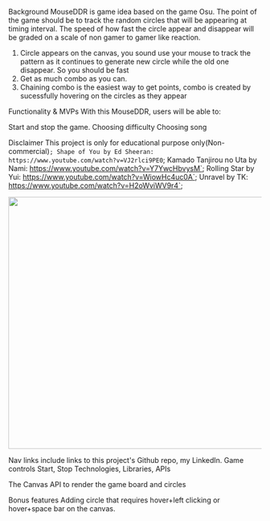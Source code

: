 Background
MouseDDR is game idea based on the game Osu. The point of the game should be to track the random circles that will be appearing at timing interval. The speed of how fast the circle appear and disappear will be graded on a scale of non gamer to gamer like reaction. 

1) Circle appears on the canvas, you sound use your mouse to track the pattern as it continues to generate new circle while the old one disappear. So you should be fast
2) Get as much combo as you can.
3) Chaining combo is the easiest way to get points, combo is created by sucessfully hovering on the circles as they appear



Functionality & MVPs
With this MouseDDR, users will be able to:

Start and stop the game.
Choosing difficulty 
Choosing song

Disclaimer
This project is only for educational purpose only(Non-commercial)`;
Shape of You by Ed Sheeran: https://www.youtube.com/watch?v=VJ2rlci9PE0`;
Kamado Tanjirou no Uta by Nami: https://www.youtube.com/watch?v=Y7YwcHbvysM`;
Rolling Star by Yui: https://www.youtube.com/watch?v=WiowHc4uc0A`;
Unravel by TK: https://www.youtube.com/watch?v=H2oWviWV9r4`;


<img src="wireframe.png" style="height: 500px; width:1024px;"><br>


Nav links include links to this project's Github repo, my LinkedIn.
Game controls Start, Stop
Technologies, Libraries, APIs

The Canvas API to render the game board and circles


Bonus features
Adding circle that requires hover+left clicking or hover+space bar on the canvas.
